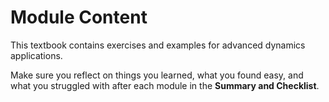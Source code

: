 Module Content
=======================

This textbook contains exercises and examples for advanced dynamics
applications. 

Make sure you reflect on things you learned, what you found easy, and
what you struggled with after each module in the __Summary and
Checklist__. 
